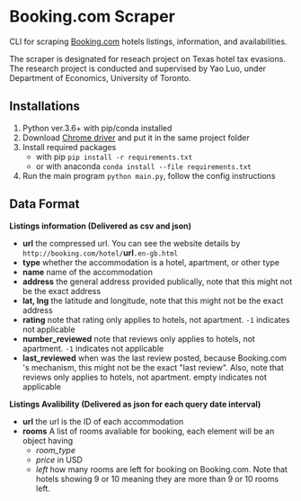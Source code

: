 # Booking.com Scraper

CLI for scraping <a href="https://www.booking.com">Booking.com</a> hotels listings, information, and availabilities. 

The scraper is designated for reseach project on Texas hotel tax evasions. The research project is conducted and supervised by Yao Luo, under Department of Economics, University of Toronto. 

## Installations
1. Python ver.3.6+ with pip/conda installed
2. Download <a href="https://chromedriver.chromium.org/downloads">Chrome driver</a> and put it in the same project folder
3. Install required packages
	- with pip `pip install -r requirements.txt`   
	- or with anaconda  `conda install --file requirements.txt`  
4. Run the main program `python main.py`, follow the config instructions   



## Data Format
__Listings information (Delivered as csv and json)__
 - __url__ the compressed url. You can see the website details by `http://booking.com/hotel/`__url__`.en-gb.html`
 - __type__ whether the accommodation is a hotel, apartment, or other type
 - __name__ name of the accommodation
 - __address__ the general address provided publically, note that this might not be the exact address
 - __lat, lng__ the latitude and longitude, note that this might not be the exact address
 - __rating__ note that rating only applies to hotels, not apartment. `-1` indicates not applicable
 - __number_reviewed__ note that reviews only applies to hotels, not apartment. `-1` indicates not applicable
 - __last_reviewed__ when was the last review posted, because Booking.com 's mechanism, this might not be the exact "last review". Also, note that reviews only applies to hotels, not apartment.  empty indicates not applicable
 
 __Listings Avalibility (Delivered as json for each query date interval)__
 - __url__ the url is the ID of each accommodation
 - __rooms__ A list of rooms avaliable for booking, each element will be an object having 
     - _room\_type_ 
     - _price_ in USD
     - _left_ how many rooms are left for booking on Booking.com. Note that hotels showing 9 or 10 meaning they are more than 9 or 10 rooms left. 

